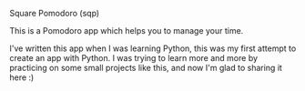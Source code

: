 Square Pomodoro (sqp)

This is a Pomodoro app which helps you to manage your time.

I've written this app when I was learning Python, this was my first attempt to create an app with Python.
I was trying to learn more and more by practicing on some small projects like this, and now I'm glad to sharing it here :)
